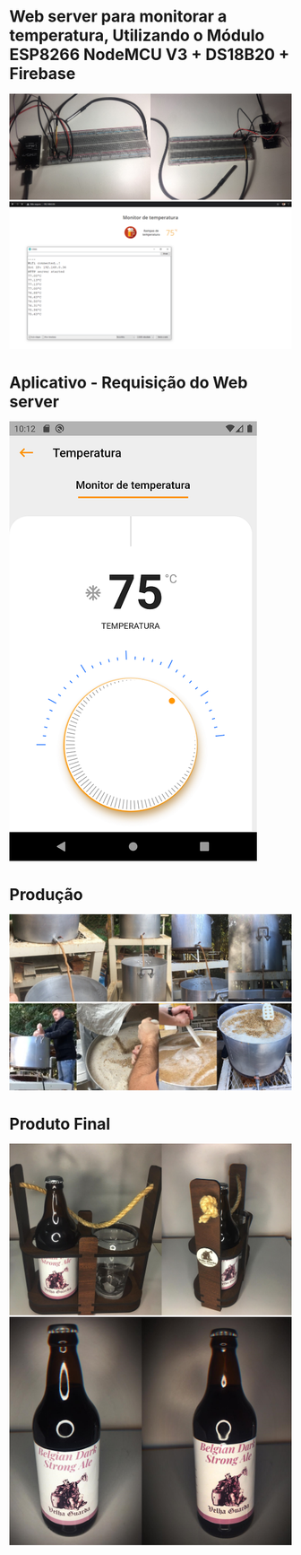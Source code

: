 Web server para monitorar a temperatura, Utilizando o Módulo ESP8266 NodeMCU V3 + DS18B20 + Firebase
===============================================
![](https://github.com/jacksonn455/Monitor-de-temperatura/blob/main/thumbnail_IMG_2880.jpg)
![](https://github.com/jacksonn455/automacao-cervejaria/blob/master/images/monitor%20arduino.png)

Aplicativo - Requisição do Web server
===============================================
![](https://github.com/jacksonn455/automacao-cervejaria/blob/master/images/readme/temperature.png)

Produção
===============================================
![](https://github.com/jacksonn455/Monitor-de-temperatura/blob/main/IMG_2834.jpg)
![](https://github.com/jacksonn455/Monitor-de-temperatura/blob/main/IMG_2843.jpg)

Produto Final
===============================================
![](https://github.com/jacksonn455/automacao-cervejaria/blob/master/images/kit3.jpg)
![](https://github.com/jacksonn455/Monitor-de-temperatura/blob/main/Sem%20t%C3%ADtulo.png)
